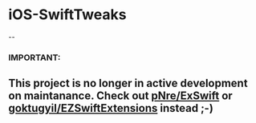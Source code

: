 # iOS-SwiftTweaks

--
### IMPORTANT:

**This project is no longer in active development on maintanance.** Check out [pNre/ExSwift](https://github.com/pNre/ExSwift) or [goktugyil/EZSwiftExtensions](https://github.com/goktugyil/EZSwiftExtensions) instead ;-)
--

